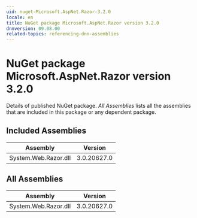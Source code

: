 ```yaml
---
uid: nuget-Microsoft.AspNet.Razor-3.2.0
locale: en
title: NuGet package Microsoft.AspNet.Razor version 3.2.0
dnnversion: 09.08.00
related-topics: referencing-dnn-assemblies
---
```


# NuGet package Microsoft.AspNet.Razor version 3.2.0
Details of published NuGet package.
*All Assemblies* lists all the assemblies that are included in this package or any dependent package.

## Included Assemblies

|Assembly|Version|
|---|---|
|System.Web.Razor.dll|3.0.20627.0|

## All Assemblies

|Assembly|Version|
|---|---|
|System.Web.Razor.dll|3.0.20627.0|

